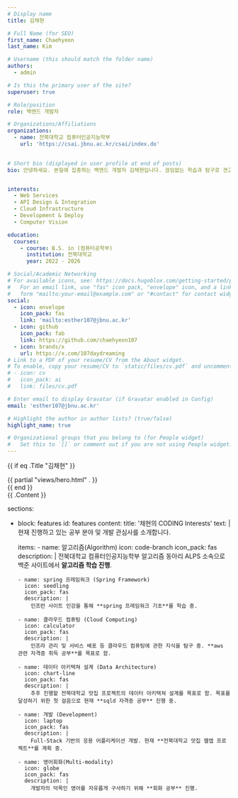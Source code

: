 ```yaml
---
# Display name
title: 김채현

# Full Name (for SEO)
first_name: Chaehyeon
last_name: Kim

# Username (this should match the folder name)
authors:
  - admin

# Is this the primary user of the site?
superuser: true

# Role/position
role: 백엔드 개발자

# Organizations/Affiliations
organizations:
  - name: 전북대학교 컴퓨터인공지능학부
    url: 'https://csai.jbnu.ac.kr/csai/index.do'
  

# Short bio (displayed in user profile at end of posts)
bio: 안녕하세요. 본질에 집중하는 백엔드 개발자 김채현입니다. 끊임없는 학습과 탐구로 견고한 시스템을 설계하고, 문제 해결에 집중하는 과정에서 성장을 느낍니다. 새로운 기술을 두려워하지 않고, 본질에 충실한 개발을 통해 가치 있는 솔루션을 만들어가는 것이 제 목표입니다. 잔잔하지만 깊이 있는 물처럼, 차분하면서도 깊이 있는 지식과 경험을 바탕으로 실질적인 가치를 더할 수 있는 개발자가 되겠습니다.


interests:
  - Web Services
  - API Design & Integration
  - Cloud Infrastructure
  - Development & Deploy
  - Computer Vision

education:
  courses:
    - course: B.S. in (컴퓨터공학부)
      institution: 전북대학교
      year: 2022 - 2026

# Social/Academic Networking
# For available icons, see: https://docs.hugoblox.com/getting-started/page-builder/#icons
#   For an email link, use "fas" icon pack, "envelope" icon, and a link in the
#   form "mailto:your-email@example.com" or "#contact" for contact widget.
social:
  - icon: envelope
    icon_pack: fas
    link: 'mailto:esther107@jbnu.ac.kr'
  - icon: github
    icon_pack: fab
    link: https://github.com/chaehyeon107
  - icon: brands/x
    url: https://x.com/107daydreaming
# Link to a PDF of your resume/CV from the About widget.
# To enable, copy your resume/CV to `static/files/cv.pdf` and uncomment the lines below.
# - icon: cv
#   icon_pack: ai
#   link: files/cv.pdf

# Enter email to display Gravatar (if Gravatar enabled in Config)
email: 'esther107@jbnu.ac.kr'

# Highlight the author in author lists? (true/false)
highlight_name: true

# Organizational groups that you belong to (for People widget)
#   Set this to `[]` or comment out if you are not using People widget.
--- 
```

{{ if eq .Title "김채현" }}
  <!-- hero_and_skills.css 파일을 로드 -->
  <link rel="stylesheet" href="{{ "css/hero_and_skills.css" | relURL }}">

  <!-- hero.html 템플릿을 추가 -->
  <div class="hero-section-wrapper">
    {{ partial "views/hero.html" . }}
  </div>
{{ end }}

<section class="content-section">
  {{ .Content }}
</section>

sections:
  - block: features
    id: features
    content:
      title: '채현의 CODING Interests'
      text: |
        현재 진행하고 있는 공부 분야 및 개발 관심사를 소개합니다.

      items:
        - name: 알고리즘(Algorithm)
          icon: code-branch
          icon_pack: fas
          description: |
            전북대학교 컴퓨터인공지능학부 알고리즘 동아리 ALPS 소속으로 백준 사이트에서 **알고리즘 학습 진행**.
          
        - name: spring 프레임워크 (Spring Framework)
          icon: seedling
          icon_pack: fas
          description: |
            인프런 사이트 인강을 통해 **spring 프레임워크 기초**를 학습 중.
          
        - name: 클라우드 컴퓨팅 (Cloud Computing)
          icon: calculator
          icon_pack: fas
          description: |
            인프라 관리 및 서비스 배포 등 클라우드 컴퓨팅에 관한 지식을 탐구 중. **aws 관련 자격증 취득 공부**를 목표로 함.
          
        - name: 데이터 아키텍쳐 설계 (Data Architecture)
          icon: chart-line
          icon_pack: fas
          description: |
            추후 진행할 전북대학교 맛집 프로젝트의 데이터 아키텍쳐 설계를 목표로 함. 목표를 달성하기 위한 첫 걸음으로 현재 **sqld 자격증 공부** 진행 중.
          
        - name: 개발 (Development)
          icon: laptop
          icon_pack: fas
          description: |
            Full-Stack 기반의 응용 어플리케이션 개발. 현재 **전북대학교 맛집 웹앱 프로젝트**를 계획 중.
          
        - name: 영어회화(Multi-modality)
          icon: globe
          icon_pack: fas
          description: |
            개발자의 덕목인 영어를 자유롭게 구사하기 위해 **회화 공부** 진행.